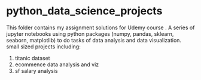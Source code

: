 # python_data_science_projects
This folder contains my assignment solutions for Udemy course <Python for data science and machine learning>.
A series of jupyter notebooks using python packages (numpy, pandas, sklearn, seaborn, matplotlib) to do tasks of data analysis and data visualization. 
small sized projects including:
1. titanic dataset
2. ecommence data analysis and viz
3. sf salary analysis
